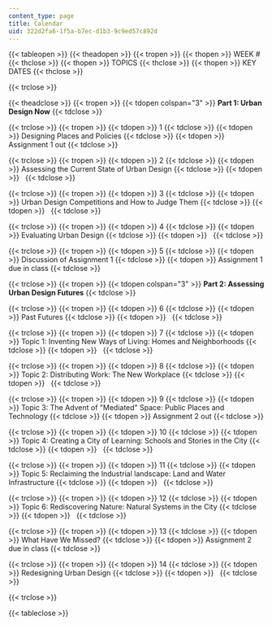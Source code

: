 ```yaml
---
content_type: page
title: Calendar
uid: 322d2fa6-1f5a-b7ec-d1b3-9c9ed57c892d
---
```


{{< tableopen >}}
{{< theadopen >}}
{{< tropen >}}
{{< thopen >}}
WEEK #
{{< thclose >}}
{{< thopen >}}
TOPICS
{{< thclose >}}
{{< thopen >}}
KEY DATES
{{< thclose >}}

{{< trclose >}}

{{< theadclose >}}
{{< tropen >}}
{{< tdopen colspan="3" >}}
**Part 1: Urban Design Now**
{{< tdclose >}}

{{< trclose >}}
{{< tropen >}}
{{< tdopen >}}
1
{{< tdclose >}}
{{< tdopen >}}
Designing Places and Policies
{{< tdclose >}}
{{< tdopen >}}
Assignment 1 out
{{< tdclose >}}

{{< trclose >}}
{{< tropen >}}
{{< tdopen >}}
2
{{< tdclose >}}
{{< tdopen >}}
Assessing the Current State of Urban Design
{{< tdclose >}}
{{< tdopen >}}
 
{{< tdclose >}}

{{< trclose >}}
{{< tropen >}}
{{< tdopen >}}
3
{{< tdclose >}}
{{< tdopen >}}
Urban Design Competitions and How to Judge Them
{{< tdclose >}}
{{< tdopen >}}
 
{{< tdclose >}}

{{< trclose >}}
{{< tropen >}}
{{< tdopen >}}
4
{{< tdclose >}}
{{< tdopen >}}
Evaluating Urban Design
{{< tdclose >}}
{{< tdopen >}}
 
{{< tdclose >}}

{{< trclose >}}
{{< tropen >}}
{{< tdopen >}}
5
{{< tdclose >}}
{{< tdopen >}}
Discussion of Assignment 1
{{< tdclose >}}
{{< tdopen >}}
Assignment 1 due in class
{{< tdclose >}}

{{< trclose >}}
{{< tropen >}}
{{< tdopen colspan="3" >}}
**Part 2: Assessing Urban Design Futures**
{{< tdclose >}}

{{< trclose >}}
{{< tropen >}}
{{< tdopen >}}
6
{{< tdclose >}}
{{< tdopen >}}
Past Futures
{{< tdclose >}}
{{< tdopen >}}
 
{{< tdclose >}}

{{< trclose >}}
{{< tropen >}}
{{< tdopen >}}
7
{{< tdclose >}}
{{< tdopen >}}
Topic 1: Inventing New Ways of Living: Homes and Neighborhoods
{{< tdclose >}}
{{< tdopen >}}
 
{{< tdclose >}}

{{< trclose >}}
{{< tropen >}}
{{< tdopen >}}
8
{{< tdclose >}}
{{< tdopen >}}
Topic 2: Distributing Work: The New Workplace
{{< tdclose >}}
{{< tdopen >}}
 
{{< tdclose >}}

{{< trclose >}}
{{< tropen >}}
{{< tdopen >}}
9
{{< tdclose >}}
{{< tdopen >}}
Topic 3: The Advent of "Mediated" Space: Public Places and Technology
{{< tdclose >}}
{{< tdopen >}}
Assignment 2 out
{{< tdclose >}}

{{< trclose >}}
{{< tropen >}}
{{< tdopen >}}
10
{{< tdclose >}}
{{< tdopen >}}
Topic 4: Creating a City of Learning: Schools and Stories in the City
{{< tdclose >}}
{{< tdopen >}}
 
{{< tdclose >}}

{{< trclose >}}
{{< tropen >}}
{{< tdopen >}}
11
{{< tdclose >}}
{{< tdopen >}}
Topic 5: Reclaiming the Industrial landscape: Land and Water Infrastructure
{{< tdclose >}}
{{< tdopen >}}
 
{{< tdclose >}}

{{< trclose >}}
{{< tropen >}}
{{< tdopen >}}
12
{{< tdclose >}}
{{< tdopen >}}
Topic 6: Rediscovering Nature: Natural Systems in the City
{{< tdclose >}}
{{< tdopen >}}
 
{{< tdclose >}}

{{< trclose >}}
{{< tropen >}}
{{< tdopen >}}
13
{{< tdclose >}}
{{< tdopen >}}
What Have We Missed?
{{< tdclose >}}
{{< tdopen >}}
Assignment 2 due in class
{{< tdclose >}}

{{< trclose >}}
{{< tropen >}}
{{< tdopen >}}
14
{{< tdclose >}}
{{< tdopen >}}
Redesigning Urban Design
{{< tdclose >}}
{{< tdopen >}}
 
{{< tdclose >}}

{{< trclose >}}

{{< tableclose >}}